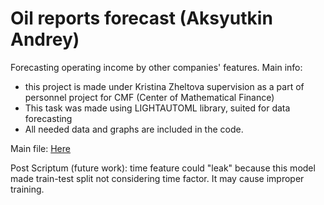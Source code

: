# Oil reports forecast (Aksyutkin Andrey)
Forecasting operating income by other companies' features. Main info:
* this project is made under Kristina Zheltova supervision as a part of personnel project for CMF (Center of Mathematical Finance)
* This task was made using LIGHTAUTOML library, suited for data forecasting
* All needed data and graphs are included in the code.

Main file: [Here](https://github.com/andandaks/oilreports/blob/50c3b9665aae39ef528bcd3d8b0d5a69e455e3be/Oil_analyze_with_automl.ipynb)

Post Scriptum (future work): time feature could "leak" because this model made train-test split not considering time factor. It may cause improper training.

